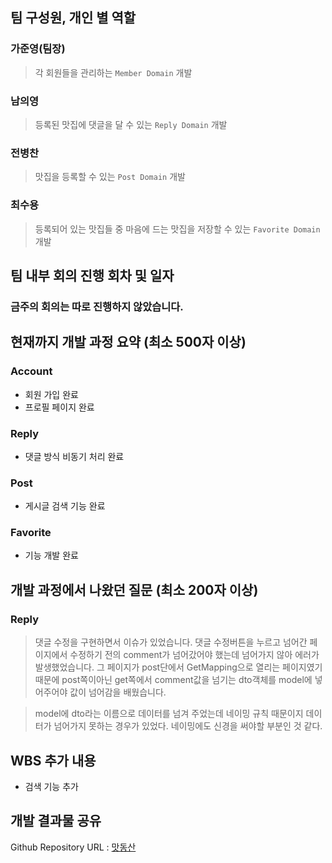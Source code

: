 ## 팀 구성원, 개인 별 역할
### 가준영(팀장)
> 각 회원들을 관리하는 `Member Domain` 개발 <br/>
### 남의영
> 등록된 맛집에 댓글을 달 수 있는 `Reply Domain` 개발 <br/>
### 전병찬
> 맛집을 등록할 수 있는 `Post Domain` 개발 <br/>
### 최수용
> 등록되어 있는 맛집들 중 마음에 드는 맛집을 저장할 수 있는 `Favorite Domain` 개발 <br/>
## 팀 내부 회의 진행 회차 및 일자

### 금주의 회의는 따로 진행하지 않았습니다.

## 현재까지 개발 과정 요약 (최소 500자 이상)

### Account
- 회원 가입 완료
- 프로필 페이지 완료

### Reply
- 댓글 방식 비동기 처리 완료

### Post
- 게시글 검색 기능 완료

### Favorite
- 기능 개발 완료

## 개발 과정에서 나왔던 질문 (최소 200자 이상)

### Reply

> 댓글 수정을 구현하면서 이슈가 있었습니다. 댓글 수정버튼을 누르고 넘어간 페이지에서 수정하기 전의 comment가 넘어갔어야 했는데 넘어가지 않아 에러가 발생했었습니다.  그 페이지가 post단에서 GetMapping으로 열리는 페이지였기 때문에 post쪽이아닌 get쪽에서 comment값을 넘기는 dto객체를 model에 넣어주어야 값이 넘어감을 배웠습니다.

> model에 dto라는 이름으로 데이터를 넘겨 주었는데 네이밍 규칙 때문이지 데이터가 넘어가지 못하는 경우가 있었다. 네이밍에도 신경을 써야할 부분인 것 같다.

## WBS 추가 내용
- 검색 기능 추가

## 개발 결과물 공유
Github Repository URL : [맛동산](https://github.com/likelion-backendschool/matdongsan/tree/develop)
